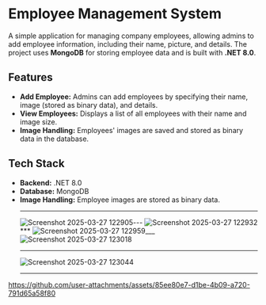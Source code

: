 # Employee Management System

A simple application for managing company employees, allowing admins to add employee information, including their name, picture, and details. The project uses **MongoDB** for storing employee data and is built with **.NET 8.0**.

## Features

- **Add Employee:** Admins can add employees by specifying their name, image (stored as binary data), and details.
- **View Employees:** Displays a list of all employees with their name and image size.
- **Image Handling:** Employees' images are saved and stored as binary data in the database.
  
## Tech Stack

- **Backend:** .NET 8.0
- **Database:** MongoDB
- **Image Handling:** Employee images are stored as binary data.<hr />
![Screenshot 2025-03-27 122905](https://github.com/user-attachments/assets/d825a6ac-4b70-486b-b8fb-a68e008bb234)---
![Screenshot 2025-03-27 122932](https://github.com/user-attachments/assets/6c2a863d-e3ca-48a3-abb2-f48b979511f3)***
![Screenshot 2025-03-27 122959](https://github.com/user-attachments/assets/0432f62e-1467-4d26-8230-68f5818c3d3a)___
![Screenshot 2025-03-27 123018](https://github.com/user-attachments/assets/6201baa0-4919-4c43-aa99-13a14ce3663d)<hr />
![Screenshot 2025-03-27 123044](https://github.com/user-attachments/assets/7718ef17-3e9f-40e5-ba71-1f32a43f7aca)<hr />


https://github.com/user-attachments/assets/85ee80e7-d1be-4b09-a720-791d65a58f80


